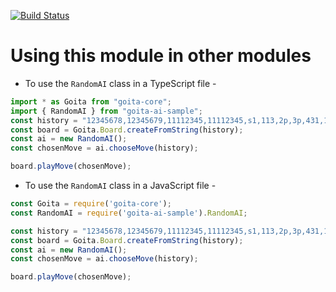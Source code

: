 [![Build Status](https://travis-ci.org/Goita/goita-ai-sample-js.svg?branch=master)](https://travis-ci.org/Goita/goita-ai-sample-js)

# Using this module in other modules

- To use the `RandomAI` class in a TypeScript file -

```ts
import * as Goita from "goita-core";
import { RandomAI } from "goita-ai-sample";
const history = "12345678,12345679,11112345,11112345,s1,113,2p,3p,431,1p,2p,315";
const board = Goita.Board.createFromString(history);
const ai = new RandomAI();
const chosenMove = ai.chooseMove(history);

board.playMove(chosenMove);

```

- To use the `RandomAI` class in a JavaScript file -

```js
const Goita = require('goita-core');
const RandomAI = require('goita-ai-sample').RandomAI;

const history = "12345678,12345679,11112345,11112345,s1,113,2p,3p,431,1p,2p,315";
const board = Goita.Board.createFromString(history);
const ai = new RandomAI();
const chosenMove = ai.chooseMove(history);

board.playMove(chosenMove);
```

